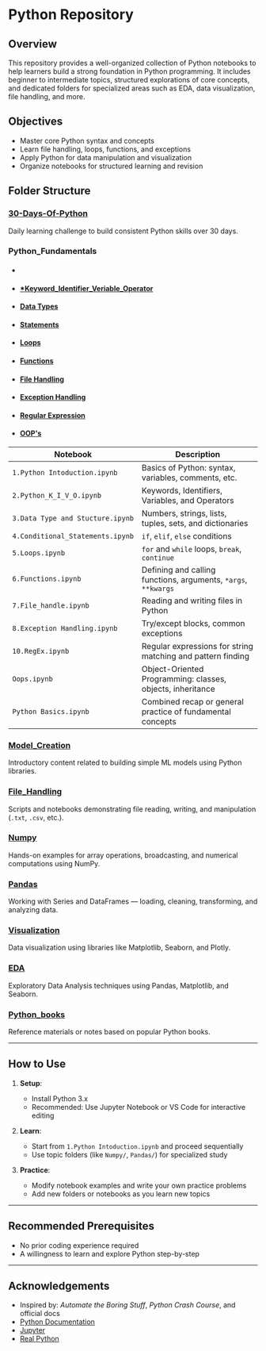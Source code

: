 # Python Repository

## Overview

This repository provides a well-organized collection of Python notebooks to help learners build a strong foundation in Python programming. It includes beginner to intermediate topics, structured explorations of core concepts, and dedicated folders for specialized areas such as EDA, data visualization, file handling, and more.

## Objectives

* Master core Python syntax and concepts
* Learn file handling, loops, functions, and exceptions
* Apply Python for data manipulation and visualization
* Organize notebooks for structured learning and revision

## Folder Structure

### [**30-Days-Of-Python**](./30-Days-Of-Python/)

Daily learning challenge to build consistent Python skills over 30 days.

### **Python_Fundamentals**

- #### 
- #### [***Keyword_Identifier_Veriable_Operator**](./2.Python_K_I_V_O.ipynb)
- #### [**Data Types**](./3.Data%20Type%20and%20Stucture.ipynb)
- #### [**Statements**](./4.Conditional_Statements.ipynb)
- #### [**Loops**](./5.Loops.ipynb)
- #### [**Functions**](./6.Functions.ipynb)
- #### [**File Handling**](./7.File_handle.ipynb)
- #### [**Exception Handling**](./8.Exception%20Handling.ipynb)
- #### [**Regular Expression**](./10.RegEx.ipynb)
- #### [**OOP's**](./Oops.ipynb)


| **Notebook**                     | **Description**                                                |
| -------------------------------- | -------------------------------------------------------------- |
| `1.Python Intoduction.ipynb`     | Basics of Python: syntax, variables, comments, etc.            |
| `2.Python_K_I_V_O.ipynb`         | Keywords, Identifiers, Variables, and Operators                |
| `3.Data Type and Stucture.ipynb` | Numbers, strings, lists, tuples, sets, and dictionaries        |
| `4.Conditional_Statements.ipynb` | `if`, `elif`, `else` conditions                                |
| `5.Loops.ipynb`                  | `for` and `while` loops, `break`, `continue`                   |
| `6.Functions.ipynb`              | Defining and calling functions, arguments, `*args`, `**kwargs` |
| `7.File_handle.ipynb`            | Reading and writing files in Python                            |
| `8.Exception Handling.ipynb`     | Try/except blocks, common exceptions                           |
| `10.RegEx.ipynb`                 | Regular expressions for string matching and pattern finding    |
| `Oops.ipynb`                     | Object-Oriented Programming: classes, objects, inheritance     |
| `Python Basics.ipynb`            | Combined recap or general practice of fundamental concepts     |

   

### [**Model_Creation**](./Model_Creation/)

Introductory content related to building simple ML models using Python libraries.

### [**File_Handling**](./File_Handling/)

Scripts and notebooks demonstrating file reading, writing, and manipulation (`.txt`, `.csv`, etc.).

### [**Numpy**](./Numpy/)

Hands-on examples for array operations, broadcasting, and numerical computations using NumPy.

### [**Pandas**](./Pandas/)

Working with Series and DataFrames — loading, cleaning, transforming, and analyzing data.


### [**Visualization**](./Visualization/)

Data visualization using libraries like Matplotlib, Seaborn, and Plotly.

### [**EDA**](./EDA/)

Exploratory Data Analysis techniques using Pandas, Matplotlib, and Seaborn.

### [**Python_books**](./Python_books/)

Reference materials or notes based on popular Python books.

---

## How to Use

1. **Setup**:

   * Install Python 3.x
   * Recommended: Use Jupyter Notebook or VS Code for interactive editing

2. **Learn**:

   * Start from `1.Python Intoduction.ipynb` and proceed sequentially
   * Use topic folders (like `Numpy/`, `Pandas/`) for specialized study

3. **Practice**:

   * Modify notebook examples and write your own practice problems
   * Add new folders or notebooks as you learn new topics

---

## Recommended Prerequisites

* No prior coding experience required
* A willingness to learn and explore Python step-by-step

---

## Acknowledgements

* Inspired by: *Automate the Boring Stuff*, *Python Crash Course*, and official docs
* [Python Documentation](https://docs.python.org/3/)
* [Jupyter](https://jupyter.org/)
* [Real Python](https://realpython.com/)
